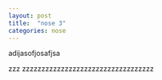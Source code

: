 ```yaml
---
layout: post
title:  "nose 3"
categories: nose
---
```


adijasofjosafjsa

<!--more-->
zzz zzzzzzzzzzzzzzzzzzzzzzzzzzzzzzzzzz